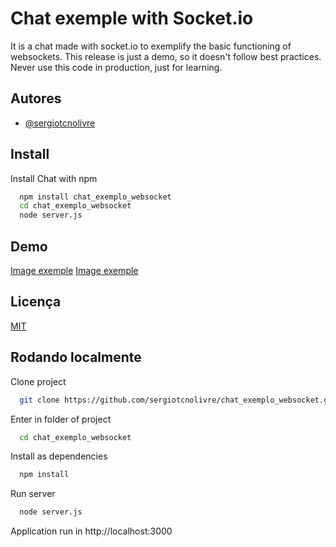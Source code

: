 
# Chat exemple with Socket.io

It is a chat made with socket.io to exemplify the basic functioning of websockets.
This release is just a demo, so it doesn't follow best practices.
Never use this code in production, just for learning.



## Autores

- [@sergiotcnolivre](https://www.github.com/sergiotcnolivre)


## Install

Install Chat  with npm

```bash
  npm install chat_exemplo_websocket
  cd chat_exemplo_websocket
  node server.js
```
    
## Demo

[Image exemple](http://sergiocampos.dev.br/assets/imgs/ex1.png)
[Image exemple](http://sergiocampos.dev.br/assets/imgs/ex2.png)
## Licença

[MIT](https://choosealicense.com/licenses/mit/)


## Rodando localmente

Clone project

```bash
  git clone https://github.com/sergiotcnolivre/chat_exemplo_websocket.git
```

Enter in folder of project

```bash
  cd chat_exemplo_websocket
```

Install as dependencies

```bash
  npm install
```

Run server

```bash
  node server.js
```

Application run in http://localhost:3000

